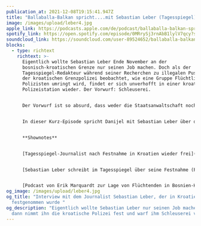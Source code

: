 ```yaml
---
publication_at: 2021-12-08T19:15:41.947Z
title: "Ballaballa-Balkan spricht....mit Sebastian Leber (Tagesspiegel) "
image: /images/upload/leber4.jpg
apple_link: https://podcasts.apple.com/de/podcast/ballaballa-balkan-spricht-mit-sebastian-leber-tagesspiegel/id1170436903?i=1000544350216
spotify_link: https://open.spotify.com/episode/0MRrySj3rnAbB1lylV7qcy?si=ad9b62c15359442a
soundcloud_link: https://soundcloud.com/user-89524652/ballaballa-balkan-sprichtmit-sebastian-leber-tagesspiegel
blocks:
  - type: richtext
    richtext: >-
      Eigentlich wollte Sebastian Leber Ende November an der
      bosnisch-kroatischen Grenze nur seinen Job machen. Doch als der
      Tagesspiegel-Redakteur während seiner Recherchen zu illegalen Push-Backs
      der kroatischen Grenzpolizei beobachtet, wie eine Gruppe Flüchtlinge von
      Polizisten umringt wird, findet er sich unverhofft in einer kroatischen
      Polizeistation wieder. Der Vorwurf: Schleuserei.


      Der Vorwurf ist so absurd, dass weder die Staatsanwaltschaft noch ein örtliches Gericht ihn mittragen wollen. Sebastian ist wieder zurück in Berlin. Doch die Geschichte ist damit noch nicht am Ende. Zumal sie bezeichnend ist für den Umgang kroatischer Behörden mit kritischen Recherchen zu ihrem Umgang mit Geflüchteten an der EU-Außengrenze.


      In dieser Kurz-Episode spricht Danijel mit Sebastian Leber über das Erlebte, seine Recherchen und über die Hintergründe der Push-Backs.


      **Shownotes** 


      [Tagesspiegel-Journalist nach Festnahme in Kroatien wieder frei](https://www.tagesspiegel.de/politik/in-eigener-sache-tagesspiegel-journalist-nach-festnahme-in-kroatien-wieder-frei/27820396.html)


      [Sebastian Leber schreibt im Tagesspiegel über seine Festnahme (Paywall) ](https://plus.tagesspiegel.de/gesellschaft/wie-an-der-eu-aussengrenze-die-pressefreiheit-missachtet-wird-312349.html)


      [Podcast von Erik Marquardt zur Lage von Flüchtenden in Bosnien-Herzegowina - Mit Krsto ](https://erik-marquardt.eu/podcasts/dickes-brett-13-lage-der-fluechtenden-in-bosnien-herzegowina-mit-krsto-lazarevic/)
og_image: /images/upload/leber4.jpg
og_title: "Interview mit dem Journalist Sebastian Leber, der in Kroatien
  festgenommen wurde "
og_description: "Eigentlich wollte Sebastian Leber nur seinen Job machen, doch
  dann nimmt ihn die kroatische Polizei fest und warf ihm Schleuserei vor. "
---
```

